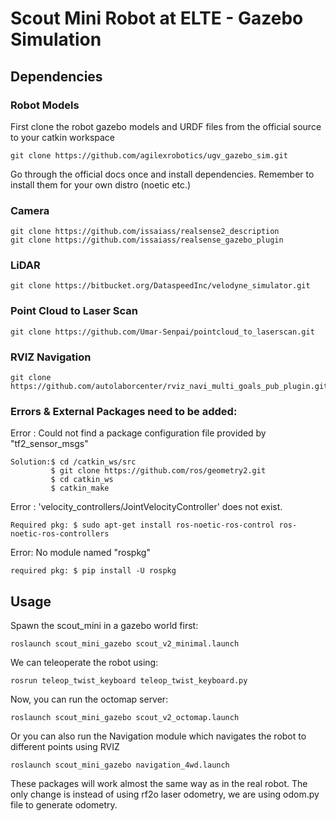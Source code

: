 # Scout Mini Robot at ELTE - Gazebo Simulation 

## Dependencies

### Robot Models
First clone the robot gazebo models and URDF files from the official source to your catkin workspace
```
git clone https://github.com/agilexrobotics/ugv_gazebo_sim.git
```

Go through the official docs once and install dependencies. Remember to install them for your own distro (noetic etc.) 


### Camera
```
git clone https://github.com/issaiass/realsense2_description
git clone https://github.com/issaiass/realsense_gazebo_plugin
```

### LiDAR
```
git clone https://bitbucket.org/DataspeedInc/velodyne_simulator.git
```

### Point Cloud to Laser Scan
```
git clone https://github.com/Umar-Senpai/pointcloud_to_laserscan.git
```

### RVIZ Navigation
```
git clone https://github.com/autolaborcenter/rviz_navi_multi_goals_pub_plugin.git
```
### Errors & External Packages need to be added:

Error : Could not find a package configuration file provided by "tf2_sensor_msgs"
```
Solution:$ cd /catkin_ws/src 
         $ git clone https://github.com/ros/geometry2.git
         $ cd catkin_ws 
         $ catkin_make 
```
Error : 'velocity_controllers/JointVelocityController' does not exist. 
``` 
Required pkg: $ sudo apt-get install ros-noetic-ros-control ros-noetic-ros-controllers
```
Error: No module named "rospkg"
```
required pkg: $ pip install -U rospkg

```

## Usage
Spawn the scout_mini in a gazebo world first:
```
roslaunch scout_mini_gazebo scout_v2_minimal.launch
```

We can teleoperate the robot using:
```
rosrun teleop_twist_keyboard teleop_twist_keyboard.py
```

Now, you can run the octomap server:
```
roslaunch scout_mini_gazebo scout_v2_octomap.launch
```

Or you can also run the Navigation module which navigates the robot to different points using RVIZ
```
roslaunch scout_mini_gazebo navigation_4wd.launch
```

These packages will work almost the same way as in the real robot. The only change is instead of using rf2o laser odometry, we are using odom.py file to generate odometry.
